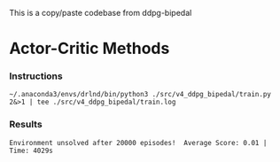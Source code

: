 [//]: # (Image References)

[image1]: https://user-images.githubusercontent.com/10624937/42135608-be87357e-7d12-11e8-8eca-e6d5fabdba6b.gif "Trained Agent"

This is a copy/paste codebase from ddpg-bipedal

# Actor-Critic Methods

### Instructions

```
~/.anaconda3/envs/drlnd/bin/python3 ./src/v4_ddpg_bipedal/train.py 2&>1 | tee ./src/v4_ddpg_bipedal/train.log
```

### Results

```
Environment unsolved after 20000 episodes!	Average Score: 0.01 | Time: 4029s
```
